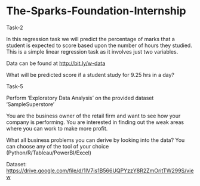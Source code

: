 # The-Sparks-Foundation-Internship
Task-2 

In this regression task we will predict the percentage of marks that a student is expected to score based upon the number of hours they studied. This is a simple linear regression task as it involves just two variables. 

Data can be found at http://bit.ly/w-data

What will be predicted score if a student study for 9.25 hrs in a day?


Task-5

Perform ‘Exploratory Data Analysis’ on the provided dataset ‘SampleSuperstore’

You are the business owner of the retail firm and want to see how your company is performing. You are interested in finding out the weak areas where you can work to make more profit.

What all business problems you can derive by looking into the data? You can choose any of the tool of your choice (Python/R/Tableau/PowerBI/Excel)

Dataset: https://drive.google.com/file/d/1lV7is1B566UQPYzzY8R2ZmOritTW299S/view
